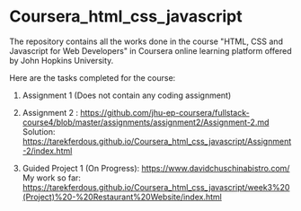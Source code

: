 # Coursera_html_css_javascript
The repository contains all the works done in the course "HTML, CSS and Javascript for Web Developers" in Coursera online learning platform offered by John Hopkins University.

Here are the tasks completed for the course:
1. Assignment 1 (Does not contain any coding assignment)

2. Assignment 2 : https://github.com/jhu-ep-coursera/fullstack-course4/blob/master/assignments/assignment2/Assignment-2.md
   Solution: https://tarekferdous.github.io/Coursera_html_css_javascript/Assignment-2/index.html

3. Guided Project 1 (On Progress): https://www.davidchuschinabistro.com/
   My work so far: https://tarekferdous.github.io/Coursera_html_css_javascript/week3%20(Project)%20-%20Restaurant%20Website/index.html
